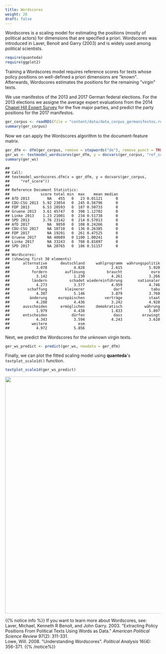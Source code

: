 ```yaml
---
title: Wordscores
weight: 20
draft: false
---
```


Wordscores is a scaling model for estimating the positions (mostly of political actors) for dimensions that are specified a priori. Wordscores was introduced in Laver, Benoit and Garry (2003) and is widely used among political scientists.


```r
require(quanteda)
require(ggplot2)
```

Training a Wordscores model requires reference scores for texts whose policy positions on well-defined a priori dimensions are "known". Afterwards, Wordscores estimates the positions for the remaining "virgin" texts.

We use manifestos of the 2013 and 2017 German federal elections. For the 2013 elections we assigne the average expert evaluations from the 2014 [Chapel Hill Expert Survey](https://www.chesdata.eu/) for the five major parties, and predict the party positions for the 2017 manifestos.



```r
ger_corpus <- readRDS(file = "content/data/data_corpus_germanifestos.rds")
summary(ger_corpus)
```



Now we can apply the Wordscores algorithm to the document-feature matrix.


```r
ger_dfm <- dfm(ger_corpus, remove = stopwords("de"), remove_punct = TRUE)
ger_ws <- textmodel_wordscores(ger_dfm, y = docvars(ger_corpus, "ref_score"))
summary(ger_ws)
```

```
## 
## Call:
## textmodel_wordscores.dfm(x = ger_dfm, y = docvars(ger_corpus, 
##     "ref_score"))
## 
## Reference Document Statistics:
##              score total min  max    mean median
## AfD 2013        NA   455   0   23 0.01121      0
## CDU-CSU 2013  5.92 23054   0  245 0.56796      0
## FDP 2013      6.53 20593   0  187 0.50733      0
## Gruene 2013   3.61 45747   0  398 1.12702      0
## Linke 2013    1.23 21001   0  234 0.51738      0
## SPD 2013      3.76 23142   0  214 0.57013      0
## AfD 2017        NA  9850   0  108 0.24266      0
## CDU-CSU 2017    NA 10710   0  136 0.26385      0
## FDP 2017        NA 19291   0  261 0.47525      0
## Gruene 2017     NA 40689   0 1100 1.00241      0
## Linke 2017      NA 33243   0  788 0.81897      0
## SPD 2017        NA 20765   0  186 0.51157      0
## 
## Wordscores:
## (showing first 30 elements)
##      alternative      deutschland     wahlprogramm  währungspolitik 
##            3.078            4.828            2.615            5.920 
##          fordern        auflösung          braucht             euro 
##            3.142            1.230            4.261            3.266 
##          ländern          schadet wiedereinführung       nationaler 
##            4.273            3.577            4.959            4.746 
##        schaffung        kleinerer             darf             tabu 
##            4.387            5.146            3.879            3.760 
##         änderung     europäischen         verträge            staat 
##            4.288            4.436            3.242            4.928 
##      ausscheiden      ermöglichen     demokratisch          währung 
##            1.979            4.438            1.833            5.897 
##      entscheiden           dürfen             dass         erzwingt 
##            4.343            3.594            4.243            3.610 
##          weitere              esm 
##            4.972            5.856
```

Next, we predict the Wordscores for the unknown virgin texts.


```r
ger_ws_predict <- predict(ger_ws, newdata = ger_dfm)
```

Finally, we can plot the fitted scaling model using **quanteda**'s `textplot_scale1d()` function.


```r
textplot_scale1d(ger_ws_predict)
```

<img src="/machine-learning/wordscores.en_files/figure-html/unnamed-chunk-6-1.svg" width="768" />


{{% notice info %}}
If you want to learn more about Wordscores, see:  
Laver, Michael, Kenneth R Benoit, and John Garry. 2003. "Extracting Policy Positions From Political Texts Using Words as Data." _American Political Science Review_ 97(2): 311-331.  
Lowe, Will. 2008. "Understanding Wordscores". _Political Analysis_ 16(4): 356-371.
{{% /notice%}}
